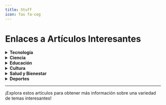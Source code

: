 ```yaml
---
title: Stuff
icon: fas fa-cog
---
```


# Enlaces a Artículos Interesantes

<details>
  <summary><strong>Tecnología</strong></summary>
  <ul>
    <li><a href="https://example.com/futuro-ia">El Futuro de la Inteligencia Artificial</a></li>
    <li><a href="https://example.com/robots-industria">Cómo los Robots Están Cambiando la Industria</a></li>
    <li><a href="https://example.com/tendencias-tecnologicas-2024">Tendencias Tecnológicas para el 2024</a></li>
  </ul>
</details>

<details>
  <summary><strong>Ciencia</strong></summary>
  <ul>
    <li><a href="https://example.com/misterios-universo">Los Misterios del Universo</a></li>
    <li><a href="https://example.com/descubrimientos-medicina">Descubrimientos Recientes en la Medicina</a></li>
    <li><a href="https://example.com/exploracion-oceano">Exploración del Océano Profundo</a></li>
  </ul>
</details>

<details>
  <summary><strong>Educación</strong></summary>
  <ul>
    <li><a href="https://example.com/metodos-enseñanza">Métodos Innovadores en la Enseñanza</a></li>
    <li><a href="https://example.com/educacion-stem">La Importancia de la Educación STEM</a></li>
    <li><a href="https://example.com/estrategias-aprendizaje-distancia">Estrategias para el Aprendizaje a Distancia</a></li>
  </ul>
</details>

<details>
  <summary><strong>Cultura</strong></summary>
  <ul>
    <li><a href="https://example.com/evolucion-cine">La Evolución del Cine en el Siglo XXI</a></li>
    <li><a href="https://example.com/influencia-musica">La Influencia de la Música en la Sociedad</a></li>
    <li><a href="https://example.com/tendencias-literatura">Tendencias en la Literatura Contemporánea</a></li>
  </ul>
</details>

<details>
  <summary><strong>Salud y Bienestar</strong></summary>
  <ul>
    <li><a href="https://example.com/estilo-vida-saludable">Cómo Mantener un Estilo de Vida Saludable</a></li>
    <li><a href="https://example.com/importancia-salud-mental">La Importancia de la Salud Mental</a></li>
    <li><a href="https://example.com/guia-nutricion">Guía de Nutrición para una Vida Mejor</a></li>
  </ul>
</details>

<details>
  <summary><strong>Deportes</strong></summary>
  <ul>
    <li><a href="https://example.com/evolucion-futbol">La Evolución del Fútbol Moderno</a></li>
    <li><a href="https://example.com/entrenamientos-atletas">Entrenamientos Efectivos para Atletas</a></li>
    <li><a href="https://example.com/historia-olimpicos">Historia de los Juegos Olímpicos</a></li>
  </ul>
</details>

---

¡Explora estos artículos para obtener más información sobre una variedad de temas interesantes!
